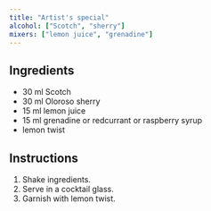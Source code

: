 ```yaml
---
title: "Artist's special"
alcohol: ["Scotch", "sherry"]
mixers: ["lemon juice", "grenadine"]
---
```


## Ingredients

- 30 ml Scotch
- 30 ml Oloroso sherry
- 15 ml lemon juice
- 15 ml grenadine or redcurrant or raspberry syrup
- lemon twist

## Instructions

1. Shake ingredients.
2. Serve in a cocktail glass.
3. Garnish with lemon twist.
